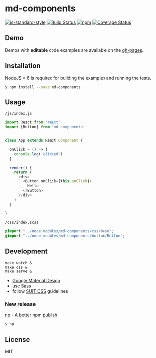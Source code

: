 
# md-components

[![js-standard-style](https://img.shields.io/badge/code%20style-standard-brightgreen.svg)](http://standardjs.com/)
[![Build Status](https://travis-ci.org/HBM/md-components.svg?branch=master)](https://travis-ci.org/HBM/md-components)
[![npm](https://img.shields.io/npm/v/md-components.svg)](https://www.npmjs.com/package/md-components)
[![Coverage Status](https://coveralls.io/repos/github/HBM/md-components/badge.svg)](https://coveralls.io/github/HBM/md-components)

## Demo

Demos with __editable__ code examples are available on the [gh-pages](https://hbm.github.io/md-components).

## Installation

NodeJS > 6 is required for building the examples and running the tests.

```bash
$ npm install --save md-components
```

## Usage

`/js/index.js`

```js
import React from 'react'
import {Button} from 'md-components'


class App extends React.Component {

  onClick = () => {
    console.log('clicked')
  }

  render() {
    return (
      <div>
        <Button onClick={this.onClick}>
          Hello
        </Button>
      </div>
    )
  }

}
```

`/css/index.scss`

```scss
@import "../node_modules/md-components/css/base";
@import "../node_modules/md-components/button/Button";
```

## Development

```
make watch &
make css &
make serve &
```

- [Google Material Design](https://www.google.com/design/spec/material-design/introduction.html)
- use [Sass](http://sass-lang.com/)
- follow [SUIT CSS](https://suitcss.github.io/) guidelines

### New release

[np - A better npm publish](https://github.com/sindresorhus/np)

```
$ np
```

## License

MIT

